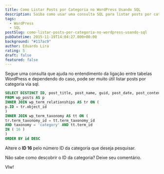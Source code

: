 ```yaml
---
title: Como Listar Posts por Categoria no WordPress Usando SQL
description: Saiba como usar uma consulta SQL para listar posts por categoria no WordPress. Este guia inclui instruções sobre como encontrar o ID da categoria desejada.
tags:
  - WordPress
  - SQL
postSlug: como-listar-posts-por-categoria-no-wordpress-usando-sql
pubDatetime: 2015-11-19T14:04:27.000+00:00
background: "#117ac9"
author: Eduardo Lira
rating: 5
draft: false
featured: false
---
```


Segue uma consulta que ajuda no entendimento da ligação entre tabelas WordPress e dependendo do caso, pode ser muito útil listar posts por categoria via sql.

```sql
SELECT DISTINCT ID, post_title, post_name, guid, post_date, post_content
FROM wp_posts AS p
INNER JOIN wp_term_relationships AS tr ON (
p.ID = tr.object_id
)
INNER JOIN wp_term_taxonomy AS tt ON (
tr.term_taxonomy_id = tt.term_taxonomy_id
AND taxonomy = 'category' AND tt.term_id
IN ( 16 )
)
ORDER BY id DESC
```

Altere o **ID 16** pelo número ID da categoria que deseja pesquisar.

Não sabe como descobrir o ID da categoria? Deixe seu comentário.

Vlw!
